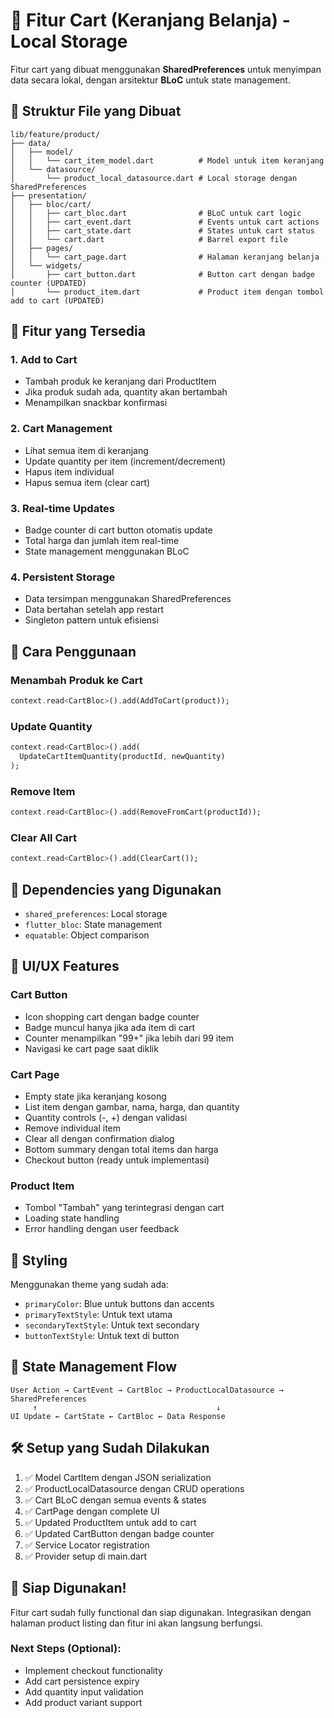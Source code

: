 # 🛒 Fitur Cart (Keranjang Belanja) - Local Storage

Fitur cart yang dibuat menggunakan **SharedPreferences** untuk menyimpan data secara lokal, dengan arsitektur **BLoC** untuk state management.

## 📁 Struktur File yang Dibuat

```
lib/feature/product/
├── data/
│   ├── model/
│   │   └── cart_item_model.dart          # Model untuk item keranjang
│   └── datasource/
│       └── product_local_datasource.dart # Local storage dengan SharedPreferences
├── presentation/
│   ├── bloc/cart/
│   │   ├── cart_bloc.dart                # BLoC untuk cart logic
│   │   ├── cart_event.dart               # Events untuk cart actions
│   │   ├── cart_state.dart               # States untuk cart status
│   │   └── cart.dart                     # Barrel export file
│   ├── pages/
│   │   └── cart_page.dart                # Halaman keranjang belanja
│   └── widgets/
│       ├── cart_button.dart              # Button cart dengan badge counter (UPDATED)
│       └── product_item.dart             # Product item dengan tombol add to cart (UPDATED)
```

## 🚀 Fitur yang Tersedia

### 1. **Add to Cart**

- Tambah produk ke keranjang dari ProductItem
- Jika produk sudah ada, quantity akan bertambah
- Menampilkan snackbar konfirmasi

### 2. **Cart Management**

- Lihat semua item di keranjang
- Update quantity per item (increment/decrement)
- Hapus item individual
- Hapus semua item (clear cart)

### 3. **Real-time Updates**

- Badge counter di cart button otomatis update
- Total harga dan jumlah item real-time
- State management menggunakan BLoC

### 4. **Persistent Storage**

- Data tersimpan menggunakan SharedPreferences
- Data bertahan setelah app restart
- Singleton pattern untuk efisiensi

## 🎯 Cara Penggunaan

### Menambah Produk ke Cart

```dart
context.read<CartBloc>().add(AddToCart(product));
```

### Update Quantity

```dart
context.read<CartBloc>().add(
  UpdateCartItemQuantity(productId, newQuantity)
);
```

### Remove Item

```dart
context.read<CartBloc>().add(RemoveFromCart(productId));
```

### Clear All Cart

```dart
context.read<CartBloc>().add(ClearCart());
```

## 🔧 Dependencies yang Digunakan

- `shared_preferences`: Local storage
- `flutter_bloc`: State management
- `equatable`: Object comparison

## 📱 UI/UX Features

### Cart Button

- Icon shopping cart dengan badge counter
- Badge muncul hanya jika ada item di cart
- Counter menampilkan "99+" jika lebih dari 99 item
- Navigasi ke cart page saat diklik

### Cart Page

- Empty state jika keranjang kosong
- List item dengan gambar, nama, harga, dan quantity
- Quantity controls (-, +) dengan validasi
- Remove individual item
- Clear all dengan confirmation dialog
- Bottom summary dengan total items dan harga
- Checkout button (ready untuk implementasi)

### Product Item

- Tombol "Tambah" yang terintegrasi dengan cart
- Loading state handling
- Error handling dengan user feedback

## 🎨 Styling

Menggunakan theme yang sudah ada:

- `primaryColor`: Blue untuk buttons dan accents
- `primaryTextStyle`: Untuk text utama
- `secondaryTextStyle`: Untuk text secondary
- `buttonTextStyle`: Untuk text di button

## 🔄 State Management Flow

```
User Action → CartEvent → CartBloc → ProductLocalDatasource → SharedPreferences
     ↑                                        ↓
UI Update ← CartState ← CartBloc ← Data Response
```

## 🛠️ Setup yang Sudah Dilakukan

1. ✅ Model CartItem dengan JSON serialization
2. ✅ ProductLocalDatasource dengan CRUD operations
3. ✅ Cart BLoC dengan semua events & states
4. ✅ CartPage dengan complete UI
5. ✅ Updated ProductItem untuk add to cart
6. ✅ Updated CartButton dengan badge counter
7. ✅ Service Locator registration
8. ✅ Provider setup di main.dart

## 🎉 Siap Digunakan!

Fitur cart sudah fully functional dan siap digunakan. Integrasikan dengan halaman product listing dan fitur ini akan langsung berfungsi.

### Next Steps (Optional):

- Implement checkout functionality
- Add cart persistence expiry
- Add quantity input validation
- Add product variant support
